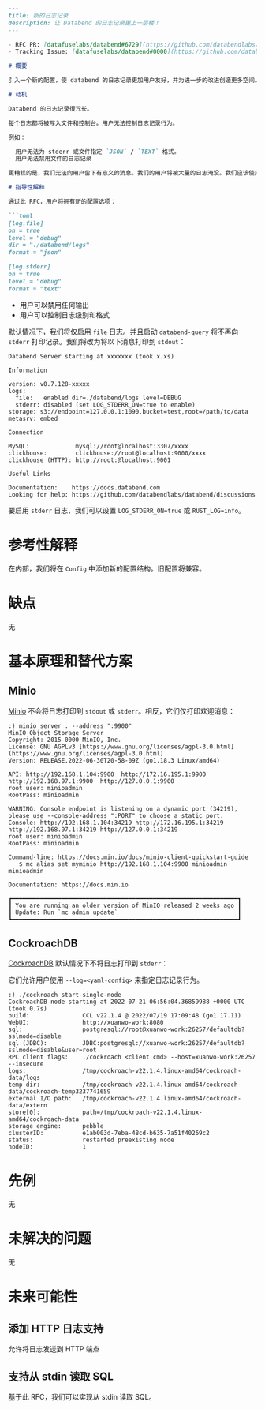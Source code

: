 ```markdown
---
title: 新的日志记录
description: 让 Databend 的日志记录更上一层楼！
---

- RFC PR: [datafuselabs/databend#6729](https://github.com/databendlabs/databend/pull/6729)
- Tracking Issue: [datafuselabs/databend#0000](https://github.com/databendlabs/databend/issues/0000)

# 概要

引入一个新的配置，使 databend 的日志记录更加用户友好，并为进一步的改进创造更多空间。

# 动机

Databend 的日志记录很冗长。

每个日志都将被写入文件和控制台。用户无法控制日志记录行为。

例如：

- 用户无法为 stderr 或文件指定 `JSON` / `TEXT` 格式。
- 用户无法禁用文件的日志记录

更糟糕的是，我们无法向用户留下有意义的消息。我们的用户将被大量的日志淹没。我们应该使用 `stdout` 与用户沟通。

# 指导性解释

通过此 RFC，用户将拥有新的配置选项：

```toml
[log.file]
on = true
level = "debug"
dir = "./databend/logs"
format = "json"

[log.stderr]
on = true
level = "debug"
format = "text"
```

- 用户可以禁用任何输出
- 用户可以控制日志级别和格式

默认情况下，我们将仅启用 `file` 日志。并且启动 `databend-query` 将不再向 `stderr` 打印记录。我们将改为将以下消息打印到 `stdout`：

```shell
Databend Server starting at xxxxxxx (took x.xs)

Information

version: v0.7.128-xxxxx
logs:
  file:   enabled dir=./databend/logs level=DEBUG
  stderr: disabled (set LOG_STDERR_ON=true to enable)
storage: s3://endpoint=127.0.0.1:1090,bucket=test,root=/path/to/data
metasrv: embed

Connection

MySQL:             mysql://root@localhost:3307/xxxx
clickhouse:        clickhouse://root@localhost:9000/xxxx
clickhouse (HTTP): http://root:@localhost:9001

Useful Links

Documentation:    https://docs.databend.com
Looking for help: https://github.com/databendlabs/databend/discussions
```

要启用 `stderr` 日志，我们可以设置 `LOG_STDERR_ON=true` 或 `RUST_LOG=info`。

# 参考性解释

在内部，我们将在 `Config` 中添加新的配置结构。旧配置将兼容。

# 缺点

无

# 基本原理和替代方案

## Minio

[Minio](https://github.com/minio/minio) 不会将日志打印到 `stdout` 或 `stderr`。相反，它们仅打印欢迎消息：

```shell
:) minio server . --address ":9900"
MinIO Object Storage Server
Copyright: 2015-0000 MinIO, Inc.
License: GNU AGPLv3 [https://www.gnu.org/licenses/agpl-3.0.html](https://www.gnu.org/licenses/agpl-3.0.html)
Version: RELEASE.2022-06-30T20-58-09Z (go1.18.3 Linux/amd64)

API: http://192.168.1.104:9900  http://172.16.195.1:9900  http://192.168.97.1:9900  http://127.0.0.1:9900
root user: minioadmin
RootPass: minioadmin

WARNING: Console endpoint is listening on a dynamic port (34219), please use --console-address ":PORT" to choose a static port.
Console: http://192.168.1.104:34219 http://172.16.195.1:34219 http://192.168.97.1:34219 http://127.0.0.1:34219
root user: minioadmin
RootPass: minioadmin

Command-line: https://docs.min.io/docs/minio-client-quickstart-guide
   $ mc alias set myminio http://192.168.1.104:9900 minioadmin minioadmin

Documentation: https://docs.min.io

┏━━━━━━━━━━━━━━━━━━━━━━━━━━━━━━━━━━━━━━━━━━━━━━━━━━━━━━━━━━━━━━━━┓
┃ You are running an older version of MinIO released 2 weeks ago ┃
┃ Update: Run `mc admin update`                                  ┃
┗━━━━━━━━━━━━━━━━━━━━━━━━━━━━━━━━━━━━━━━━━━━━━━━━━━━━━━━━━━━━━━━━┛
```

## CockroachDB

[CockroachDB](https://www.cockroachlabs.com/) 默认情况下不将日志打印到 `stderr`：

它们允许用户使用 `--log=<yaml-config>` 来指定日志记录行为。

```shell
:) ./cockroach start-single-node
CockroachDB node starting at 2022-07-21 06:56:04.36859988 +0000 UTC (took 0.7s)
build:               CCL v22.1.4 @ 2022/07/19 17:09:48 (go1.17.11)
WebUI:               http://xuanwo-work:8080
sql:                 postgresql://root@xuanwo-work:26257/defaultdb?sslmode=disable
sql (JDBC):          JDBC:postgresql://xuanwo-work:26257/defaultdb?sslmode=disable&user=root
RPC client flags:    ./cockroach <client cmd> --host=xuanwo-work:26257 --insecure
logs:                /tmp/cockroach-v22.1.4.linux-amd64/cockroach-data/logs
temp dir:            /tmp/cockroach-v22.1.4.linux-amd64/cockroach-data/cockroach-temp3237741659
external I/O path:   /tmp/cockroach-v22.1.4.linux-amd64/cockroach-data/extern
store[0]:            path=/tmp/cockroach-v22.1.4.linux-amd64/cockroach-data
storage engine:      pebble
clusterID:           e1ab003d-7eba-48cd-b635-7a51f40269c2
status:              restarted preexisting node
nodeID:              1
```

# 先例

无

# 未解决的问题

无

# 未来可能性

## 添加 HTTP 日志支持

允许将日志发送到 HTTP 端点

## 支持从 stdin 读取 SQL

基于此 RFC，我们可以实现从 stdin 读取 SQL。
```